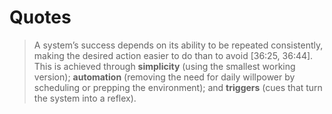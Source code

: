 # Quotes

> A system’s success depends on its ability to be repeated consistently, making the desired action easier to do than to avoid [36:25, 36:44].
> This is achieved through **simplicity** (using the smallest working version); **automation** (removing the need for daily willpower by scheduling or prepping the environment); and **triggers** (cues that turn the system into a reflex).
